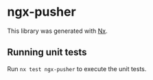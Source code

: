 # ngx-pusher

This library was generated with [Nx](https://nx.dev).

## Running unit tests

Run `nx test ngx-pusher` to execute the unit tests.
